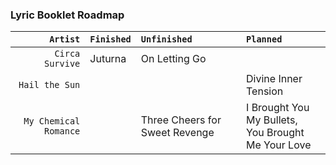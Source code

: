 
### Lyric Booklet Roadmap

|               `Artist` | `Finished` | `Unfinished`                     | `Planned`                                             |
|                   ---: | :---       | :---                             | :---                                                  |
|        `Circa Survive` | Juturna    | On Letting Go                    |                                                       |
|        `Hail the Sun`  |            |                                  | Divine Inner Tension                                  |
| `My Chemical Romance`  |            | Three Cheers for Sweet Revenge   | I Brought You My Bullets,<br>You Brought Me Your Love |
